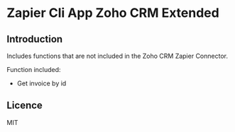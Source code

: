 # Zapier Cli App Zoho CRM Extended

## Introduction

Includes functions that are not included in the Zoho CRM Zapier Connector.

Function included:
* Get invoice by id

## Licence
MIT